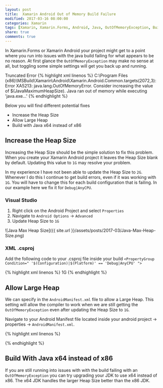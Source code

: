```yaml
---
layout: post
title:  Xamarin Android Out of Memory Build Failure
modified: 2017-03-16 08:00:00
categories: Xamarin
tags: [Xamarin, Xamarin.Forms, Android, Java, OutOfMemoryException, Build, Failure, Memory, Heap, Size, Manifest, largeHeap]
share: true
comments: true
---
```

In Xamarin.Forms or Xamarin Android your project might get to a point where you run into issues with the java build failing for what appears to be no reason. At first glance the `OutOfMemoryException` may make no sense at all, but toggling some simple settings will get you back up and running.

Truncated Error
{% highlight xml linenos %}
C:\Program Files (x86)\MSBuild\Xamarin\Android\Xamarin.Android.Common.targets(2072,3): 
Error XA5213: java.lang.OutOfMemoryError. 
Consider increasing the value of $(JavaMaximumHeapSize). 
Java ran out of memory while executing 'java.exe...'
{% endhighlight %}

Below you will find different potential fixes

* Increase the Heap Size
* Allow Large Heap
* Build with Java x64 instead of x86

## Increase the Heap Size ##
Increasing the Heap Size should be the simple solution to fix this problem. When you create your Xamarin Android project it leaves the Heap Size blank by default. Updating this value to `1G` may resolve your problem. 

In my experience I have not been able to update the Heap Size to `2G`. Whenever I do this I continue to get build errors, even if it was working with `1G`. You will have to change this for each build configuration that is failing. In our example here we fix it for `Debug|AnyCPU`.

### Visual Studio ###
1. Right click on the Android Project and select `Properties`
2. Navigate to `Android Options` -> `Advanced`
3. Update Heap Size to `1G`

![Java Max Heap Size]({{ site.url }}/assets/posts/2017-03/Java-Max-Heap-Size.png)

### XML .csproj ###
Add the following code to your .csproj file inside your build `<PropertyGroup Condition=" '$(Configuration)|$(Platform)' == 'Debug|AnyCPU' ">`

{% highlight xml linenos %}
<JavaMaximumHeapSize>1G</JavaMaximumHeapSize>
{% endhighlight %}

## Allow Large Heap ##
We can specify in the `AndroidManifest.xml` file to allow a Large Heap. This setting will allow the compiler to work when we are still getting the `OutOfMemoryException` even after updating the Heap Size to `1G`.

Navigate to your Android Manifest file located inside your android project -> properties -> `AndroidManifest.xml`.

{% highlight xml linenos %}
<?xml version="1.0" encoding="utf-8"?>
<manifest xmlns:android="http://schemas.android.com/apk/res/android" package="com.mykpaonline.mykpaonsite" android:installLocation="auto" android:versionCode="1" android:versionName="1.0">
	<uses-sdk android:minSdkVersion="22" />
  <application android:largeHeap="true" />
</manifest>
{% endhighlight %}

## Build With Java x64 instead of x86 ##
If you are still running into issues with with the build failing with an `OutOfMemoryException` you can try upgrading your JDK to use x64 instead of x86. The x64 JDK handles the larger Heap Size better than the x86 JDK.